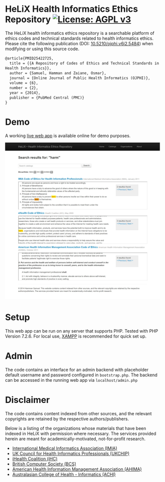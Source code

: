 # HeLiX Health Informatics Ethics Repository [![License: AGPL v3](https://img.shields.io/badge/License-AGPL%20v3-blue.svg)](https://www.gnu.org/licenses/agpl-3.0)
The HeLiX health informatics ethics repository is a searchable platform of ethics codes and technical standards related to health informatics ethics. Please cite the following publication (DOI: [10.5210/ojphi.v6i2.5484](http://dx.doi.org/10.5210/ojphi.v6i2.5484)) when modifying or using this source code.

```
@article{PMID25422725,
  title = {{A Repository of Codes of Ethics and Technical Standards in Health Informatics}},
  author = {Samuel, Hamman and Zaiane, Osmar},
  journal = {Online Journal of Public Health Informatics (OJPHI)},
  volume = {6},
  number = {2},
  year = {2014},
  publisher = {PubMed Central (PMC)}
}
```

# Demo

A working [live web app](http://199.116.235.207:82/helix/) is available online for demo purposes.

![HeLiX Web App Demo](demo.png)

# Setup
This web app can be run on any server that supports PHP. Tested with PHP Version 7.2.6. For local use, [XAMPP](https://www.apachefriends.org) is recommended for quick set up.

# Admin
The code contains an interface for an admin backend with placeholder default username and password configured in `bootstrap.php`. The backend can be accessed in the running web app via `localhost/admin.php`

# Disclaimer
The code contains content indexed from other sources, and the relevant copyrights are retained by the respective authors/publishers. 

Below is a listing of the organizations whose materials that have been indexed in HeLiX with permission where necessary. The services provided herein are meant for academically-motivated, not-for-profit research.

- [International Medical Informatics Association (IMIA)](http://www.imia-medinfo.org/new2/pubdocs/Ethics_Eng.pdf)
- [UK Council for Health Informatics Professionals (UKCHIP)](http://www.ukchip.org/?page_id=1607)
- [iHealth Coalition (iHC)](http://www.ihealthcoalition.org/ehealth-code/)
- [British Computer Society (BCS)](http://www.bcs.org/upload/pdf/conduct.pdf)
- [American Health Information Management Association (AHIMA)](http://library.ahima.org/xpedio/groups/public/documents/ahima/bok1_024277.hcsp?dDocName=bok1_024277)
- [Australasian College of Health - Informatics (ACHI)](http://www.achi.org.au/docs/ACHI%20Professional%20Code%20of%20Conduct.pdf)